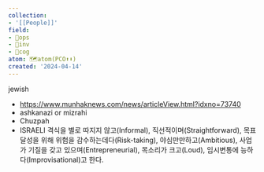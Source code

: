 ```yaml
---
collection:
- '[[People]]'
field:
- 🐙ops
- 🐢inv
- 👾cog
atom: 🗺️atom(PCO⬆️⬇️)
created: '2024-04-14'
---
```


jewish
- https://www.munhaknews.com/news/articleView.html?idxno=73740
- ashkanazi or mizrahi
- Chuzpah
- ISRAELI 격식을 별로 따지지 않고(Informal), 직선적이며(Straightforward), 목표달성을 위해 위험을 감수하는데다(Risk-taking), 야심만만하고(Ambitious), 사업가 기질을 갖고 있으며(Entrepreneurial), 목소리가 크고(Loud), 임시변통에 능하다(Improvisational)고 한다.  
  
